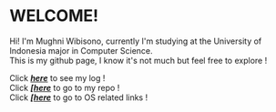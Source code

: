 # WELCOME! #

Hi! I'm Mughni Wibisono, currently I'm studying at the University of Indonesia major in Computer Science.<br>
This is my github page, I know it's not much but feel free to explore !<br>

Click ***[here](https://mughniwibisono.github.io/os212/TXT/mylog.txt)*** to see my log !<br>
Click ***[[here](https://github.com/MughniWibisono/os212)*** to go to my repo !<br>
Click ***[[here](https://github.com/MughniWibisono/os212/LINKS/)*** to go to OS related links !
